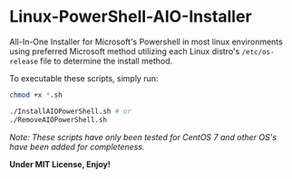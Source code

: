 # Linux-PowerShell-AIO-Installer
All-In-One Installer for Microsoft's Powershell in most linux environments using preferred Microsoft method utilizing each Linux distro's ```/etc/os-release``` file to determine the install method.

To executable these scripts, simply run:

```bash
chmod +x *.sh

./InstallAIOPowerShell.sh # or
./RemoveAIOPowerShell.sh
```

*Note: These scripts have only been tested for CentOS 7 and other OS's have been added for completeness.*

**Under MIT License, Enjoy!**

